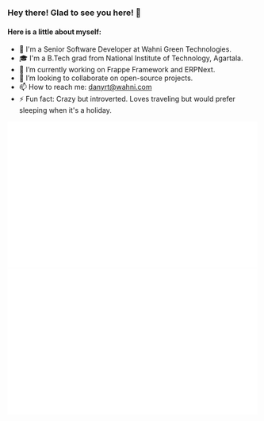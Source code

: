 ### Hey there! Glad to see you here! 👋
#### Here is a little about myself:
- 👔 I'm a Senior Software Developer at Wahni Green Technologies.
- 🎓 I'm a B.Tech grad from National Institute of Technology, Agartala.
- 🔭 I’m currently working on Frappe Framework and ERPNext.
- 👯 I’m looking to collaborate on open-source projects.
- 📫 How to reach me: danyrt@wahni.com
- ⚡ Fun fact: Crazy but introverted. Loves traveling but would prefer sleeping when it's a holiday.

![](https://github.com/rtdany10/github-stats/blob/master/generated/overview.svg)
![](https://github.com/rtdany10/github-stats/blob/master/generated/languages.svg)
